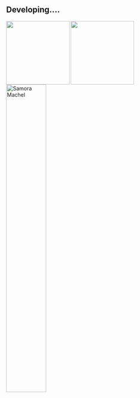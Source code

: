 ## Developing....

<div>
  <img height="170", align="left" src="https://github-readme-stats.vercel.app/api?username=ArnoldNicole&show_icons=true&theme=radical" />
  <img height="170", align="" src="https://github-readme-stats.vercel.app/api/top-langs/?username=ArnoldNicole&layout=compact&title_color=fff&text_color=fff&bg_color=151515" />
  <img align="center" width="46%" src="https://github-readme-streak-stats.herokuapp.com/?user=ArnoldNicole&theme=light" alt="Samora Machel" />
</div>

<!--
**ArnoldNicole/ArnoldNicole** is a ✨ _special_ ✨ repository because its `README.md` (this file) appears on your GitHub profile.

Here are some ideas to get you started:
### Hi there 👋
- 🔭 I’m currently working on ...
- 🌱 I’m currently learning ...
- 👯 I’m looking to collaborate on ...
- 🤔 I’m looking for help with ...
- 💬 Ask me about ...
- 📫 How to reach me: ...
- 😄 Pronouns: ...
- ⚡ Fun fact: ...
-->
